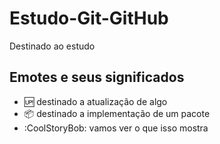 # Estudo-Git-GitHub
Destinado ao estudo

## Emotes e seus significados
- :up: destinado a atualização de algo
- :package: destinado a implementação de um pacote
- :CoolStoryBob: vamos ver o que isso mostra
